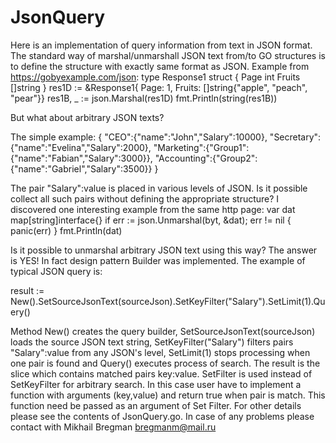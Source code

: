 # JsonQuery
Here is an implementation of query information from text in JSON format. The standard way of marshal/unmarshall JSON text from/to GO structures is to define the structure with exactly same format as JSON. Example from https://gobyexample.com/json:
type Response1 struct {
    Page   int
    Fruits []string
}
res1D := &Response1{
    Page:   1,
    Fruits: []string{"apple", "peach", "pear"}}
res1B, _ := json.Marshal(res1D)
fmt.Println(string(res1B))

But what about arbitrary JSON texts?

The simple example:
    {
	"CEO":{"name":"John","Salary":10000},
	"Secretary":{"name":"Evelina","Salary":2000},
	"Marketing":{"Group1":
	    {"name":"Fabian","Salary":3000}},
	"Accounting":{"Group2":
	    {"name":"Gabriel","Salary":3500}}
    }

The pair "Salary":value is placed in various levels of JSON. Is it possible collect all such pairs without defining the appropriate structure?
I discovered one interesting example from the same http page:
    var dat map[string]interface{}
    if err := json.Unmarshal(byt, &dat); err != nil {
	panic(err)
    }
    fmt.Println(dat) 
    
Is it possible to unmarshal arbitrary JSON text using this way? The answer is YES!
In fact design pattern Builder was implemented. The example of typical JSON query is:

result := New().SetSourceJsonText(sourceJson).SetKeyFilter("Salary").SetLimit(1).Query()

Method New() creates the query builder, SetSourceJsonText(sourceJson) loads the source JSON text string, SetKeyFilter("Salary") filters pairs "Salary":value from any JSON's level, SetLimit(1) stops processing when one pair is found and Query() executes process of search. 
The result is the slice [](string,interface{}) which contains matched pairs key:value. SetFilter is used instead of SetKeyFilter for arbitrary search. In this case user have to implement a function with arguments (key,value) and return true when pair is match. 
This function need be passed as an argument of Set Filter.
For other details please see the contents of JsonQuery.go. In case of any problems please contact with Mikhail Bregman bregmanm@mail.ru
